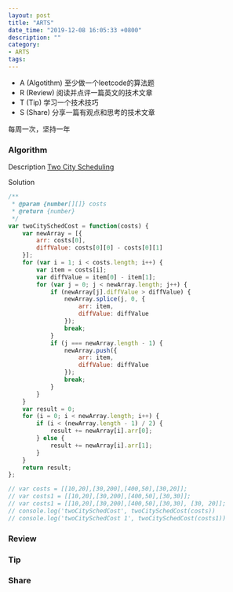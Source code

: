 ```yaml
---
layout: post
title: "ARTS"
date_time: "2019-12-08 16:05:33 +0800"
description: ""
category:
- ARTS
tags:
---
```



- A (Algotithm) 至少做一个leetcode的算法题
- R (Review) 阅读并点评一篇英文的技术文章
- T (Tip) 学习一个技术技巧
- S (Share) 分享一篇有观点和思考的技术文章

每周一次，坚持一年

### Algorithm

Description
[Two City Scheduling](https://leetcode-cn.com/problems/two-city-scheduling/)

Solution

```JavaScript
/**
 * @param {number[][]} costs
 * @return {number}
 */
var twoCitySchedCost = function(costs) {
    var newArray = [{
        arr: costs[0],
        diffValue: costs[0][0] - costs[0][1]
    }];
    for (var i = 1; i < costs.length; i++) {
        var item = costs[i];
        var diffValue = item[0] - item[1];
        for (var j = 0; j < newArray.length; j++) {
            if (newArray[j].diffValue > diffValue) {
                newArray.splice(j, 0, {
                    arr: item,
                    diffValue: diffValue
                });
                break;
            }
            if (j === newArray.length - 1) {
                newArray.push({
                    arr: item,
                    diffValue: diffValue
                });
                break;
            }
        }
    }
    var result = 0;
    for (i = 0; i < newArray.length; i++) {
        if (i < (newArray.length - 1) / 2) {
            result += newArray[i].arr[0];
        } else {
            result += newArray[i].arr[1];
        }
    }
    return result;
};

// var costs = [[10,20],[30,200],[400,50],[30,20]];
// var costs1 = [[10,20],[30,200],[400,50],[30,30]];
// var costs1 = [[10,20],[30,200],[400,50],[30,30], [30, 20]];
// console.log('twoCitySchedCost', twoCitySchedCost(costs))
// console.log('twoCitySchedCost 1', twoCitySchedCost(costs1))

```

### Review


### Tip


### Share

